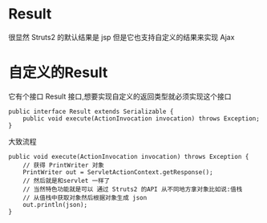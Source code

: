 # Result
很显然 Struts2 的默认结果是 jsp 但是它也支持自定义的结果来实现 Ajax

# 自定义的Result
它有个接口 Result 接口,想要实现自定义的返回类型就必须实现这个接口
```
public interface Result extends Serializable {
    public void execute(ActionInvocation invocation) throws Exception;
}
```
大致流程
```
public void execute(ActionInvocation invocation) throws Exception {
    // 获得 PrintWriter 对象
    PrintWriter out = ServletActionContext.getResponse();
    // 然后就是和servlet 一样了
    // 当然特色功能就是可以 通过 Struts2 的API 从不同地方拿对象比如说:值栈
    // 从值栈中获取对象然后根据对象生成 json
    out.println(json);
}
```
